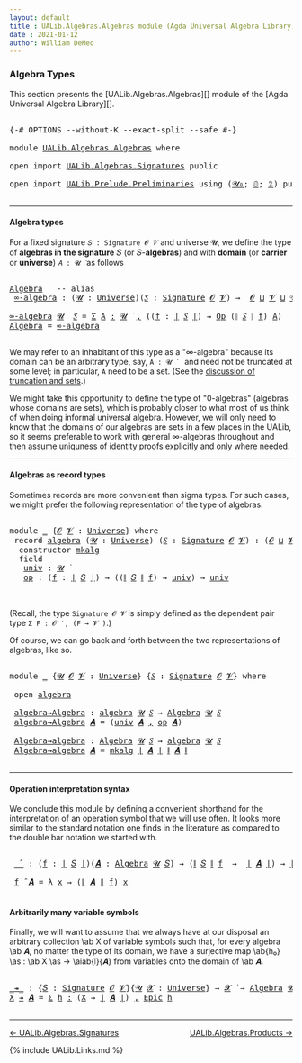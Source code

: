 ```yaml
---
layout: default
title : UALib.Algebras.Algebras module (Agda Universal Algebra Library)
date : 2021-01-12
author: William DeMeo
---
```


### <a id="algebra-types">Algebra Types</a>

This section presents the [UALib.Algebras.Algebras][] module of the [Agda Universal Algebra Library][].

<pre class="Agda">

<a id="302" class="Symbol">{-#</a> <a id="306" class="Keyword">OPTIONS</a> <a id="314" class="Pragma">--without-K</a> <a id="326" class="Pragma">--exact-split</a> <a id="340" class="Pragma">--safe</a> <a id="347" class="Symbol">#-}</a>

<a id="352" class="Keyword">module</a> <a id="359" href="UALib.Algebras.Algebras.html" class="Module">UALib.Algebras.Algebras</a> <a id="383" class="Keyword">where</a>

<a id="390" class="Keyword">open</a> <a id="395" class="Keyword">import</a> <a id="402" href="UALib.Algebras.Signatures.html" class="Module">UALib.Algebras.Signatures</a> <a id="428" class="Keyword">public</a>

<a id="436" class="Keyword">open</a> <a id="441" class="Keyword">import</a> <a id="448" href="UALib.Prelude.Preliminaries.html" class="Module">UALib.Prelude.Preliminaries</a> <a id="476" class="Keyword">using</a> <a id="482" class="Symbol">(</a><a id="483" href="universes.html#504" class="Primitive">𝓤₀</a><a id="485" class="Symbol">;</a> <a id="487" href="MGS-MLTT.html#712" class="Function">𝟘</a><a id="488" class="Symbol">;</a> <a id="490" href="MGS-MLTT.html#2482" class="Function">𝟚</a><a id="491" class="Symbol">)</a> <a id="493" class="Keyword">public</a>

</pre>

-------------------------------

#### <a id="algebra-types">Algebra types</a>

For a fixed signature `𝑆 : Signature 𝓞 𝓥` and universe 𝓤, we define the type of **algebras in the signature** 𝑆 (or 𝑆-**algebras**) and with **domain** (or **carrier** or **universe**) `𝐴 : 𝓤 ̇` as follows

<pre class="Agda">

<a id="Algebra"></a><a id="813" href="UALib.Algebras.Algebras.html#813" class="Function">Algebra</a>   <a id="823" class="Comment">-- alias</a>
 <a id="∞-algebra"></a><a id="833" href="UALib.Algebras.Algebras.html#833" class="Function">∞-algebra</a> <a id="843" class="Symbol">:</a> <a id="845" class="Symbol">(</a><a id="846" href="UALib.Algebras.Algebras.html#846" class="Bound">𝓤</a> <a id="848" class="Symbol">:</a> <a id="850" href="universes.html#551" class="Postulate">Universe</a><a id="858" class="Symbol">)(</a><a id="860" href="UALib.Algebras.Algebras.html#860" class="Bound">𝑆</a> <a id="862" class="Symbol">:</a> <a id="864" href="UALib.Algebras.Signatures.html#1457" class="Function">Signature</a> <a id="874" href="universes.html#613" class="Generalizable">𝓞</a> <a id="876" href="universes.html#617" class="Generalizable">𝓥</a><a id="877" class="Symbol">)</a> <a id="879" class="Symbol">→</a>  <a id="882" href="universes.html#613" class="Generalizable">𝓞</a> <a id="884" href="Agda.Primitive.html#636" class="Primitive Operator">⊔</a> <a id="886" href="universes.html#617" class="Generalizable">𝓥</a> <a id="888" href="Agda.Primitive.html#636" class="Primitive Operator">⊔</a> <a id="890" href="UALib.Algebras.Algebras.html#846" class="Bound">𝓤</a> <a id="892" href="universes.html#527" class="Primitive Operator">⁺</a> <a id="894" href="universes.html#758" class="Function Operator">̇</a>

<a id="897" href="UALib.Algebras.Algebras.html#833" class="Function">∞-algebra</a> <a id="907" href="UALib.Algebras.Algebras.html#907" class="Bound">𝓤</a>  <a id="910" href="UALib.Algebras.Algebras.html#910" class="Bound">𝑆</a> <a id="912" class="Symbol">=</a> <a id="914" href="MGS-MLTT.html#3074" class="Function">Σ</a> <a id="916" href="UALib.Algebras.Algebras.html#916" class="Bound">A</a> <a id="918" href="MGS-MLTT.html#3074" class="Function">꞉</a> <a id="920" href="UALib.Algebras.Algebras.html#907" class="Bound">𝓤</a> <a id="922" href="universes.html#758" class="Function Operator">̇</a> <a id="924" href="MGS-MLTT.html#3074" class="Function">,</a> <a id="926" class="Symbol">((</a><a id="928" href="UALib.Algebras.Algebras.html#928" class="Bound">f</a> <a id="930" class="Symbol">:</a> <a id="932" href="UALib.Prelude.Preliminaries.html#10371" class="Function Operator">∣</a> <a id="934" href="UALib.Algebras.Algebras.html#910" class="Bound">𝑆</a> <a id="936" href="UALib.Prelude.Preliminaries.html#10371" class="Function Operator">∣</a><a id="937" class="Symbol">)</a> <a id="939" class="Symbol">→</a> <a id="941" href="UALib.Algebras.Signatures.html#825" class="Function">Op</a> <a id="944" class="Symbol">(</a><a id="945" href="UALib.Prelude.Preliminaries.html#10452" class="Function Operator">∥</a> <a id="947" href="UALib.Algebras.Algebras.html#910" class="Bound">𝑆</a> <a id="949" href="UALib.Prelude.Preliminaries.html#10452" class="Function Operator">∥</a> <a id="951" href="UALib.Algebras.Algebras.html#928" class="Bound">f</a><a id="952" class="Symbol">)</a> <a id="954" href="UALib.Algebras.Algebras.html#916" class="Bound">A</a><a id="955" class="Symbol">)</a>
<a id="957" href="UALib.Algebras.Algebras.html#813" class="Function">Algebra</a> <a id="965" class="Symbol">=</a> <a id="967" href="UALib.Algebras.Algebras.html#833" class="Function">∞-algebra</a>

</pre>

We may refer to an inhabitant of this type as a "∞-algebra" because its domain can be an arbitrary type, say, `A : 𝓤 ̇` &nbsp;&nbsp; and need not be truncated at some level; in particular, `A` need to be a set. (See the [discussion of truncation and sets](UALib.Prelude.Preliminaries.html#truncation).)

We might take this opportunity to define the type of "0-algebras" (algebras whose domains are sets), which is probably closer to what most of us think of when doing informal universal algebra.  However, we will only need to know that the domains of our algebras are sets in a few places in the UALib, so it seems preferable to work with general ∞-algebras throughout and then assume uniquness of identity proofs explicitly and only where needed.

---------------------------------------

#### <a id="algebras-as-record-types">Algebras as record types</a>

Sometimes records are more convenient than sigma types. For such cases, we might prefer the following representation of the type of algebras.

<pre class="Agda">

<a id="2007" class="Keyword">module</a> <a id="2014" href="UALib.Algebras.Algebras.html#2014" class="Module">_</a> <a id="2016" class="Symbol">{</a><a id="2017" href="UALib.Algebras.Algebras.html#2017" class="Bound">𝓞</a> <a id="2019" href="UALib.Algebras.Algebras.html#2019" class="Bound">𝓥</a> <a id="2021" class="Symbol">:</a> <a id="2023" href="universes.html#551" class="Postulate">Universe</a><a id="2031" class="Symbol">}</a> <a id="2033" class="Keyword">where</a>
 <a id="2040" class="Keyword">record</a> <a id="2047" href="UALib.Algebras.Algebras.html#2047" class="Record">algebra</a> <a id="2055" class="Symbol">(</a><a id="2056" href="UALib.Algebras.Algebras.html#2056" class="Bound">𝓤</a> <a id="2058" class="Symbol">:</a> <a id="2060" href="universes.html#551" class="Postulate">Universe</a><a id="2068" class="Symbol">)</a> <a id="2070" class="Symbol">(</a><a id="2071" href="UALib.Algebras.Algebras.html#2071" class="Bound">𝑆</a> <a id="2073" class="Symbol">:</a> <a id="2075" href="UALib.Algebras.Signatures.html#1457" class="Function">Signature</a> <a id="2085" href="UALib.Algebras.Algebras.html#2017" class="Bound">𝓞</a> <a id="2087" href="UALib.Algebras.Algebras.html#2019" class="Bound">𝓥</a><a id="2088" class="Symbol">)</a> <a id="2090" class="Symbol">:</a> <a id="2092" class="Symbol">(</a><a id="2093" href="UALib.Algebras.Algebras.html#2017" class="Bound">𝓞</a> <a id="2095" href="Agda.Primitive.html#636" class="Primitive Operator">⊔</a> <a id="2097" href="UALib.Algebras.Algebras.html#2019" class="Bound">𝓥</a> <a id="2099" href="Agda.Primitive.html#636" class="Primitive Operator">⊔</a> <a id="2101" href="UALib.Algebras.Algebras.html#2056" class="Bound">𝓤</a><a id="2102" class="Symbol">)</a> <a id="2104" href="universes.html#527" class="Primitive Operator">⁺</a> <a id="2106" href="universes.html#758" class="Function Operator">̇</a> <a id="2108" class="Keyword">where</a>
  <a id="2116" class="Keyword">constructor</a> <a id="2128" href="UALib.Algebras.Algebras.html#2128" class="InductiveConstructor">mkalg</a>
  <a id="2136" class="Keyword">field</a>
   <a id="2145" href="UALib.Algebras.Algebras.html#2145" class="Field">univ</a> <a id="2150" class="Symbol">:</a> <a id="2152" href="UALib.Algebras.Algebras.html#2056" class="Bound">𝓤</a> <a id="2154" href="universes.html#758" class="Function Operator">̇</a>
   <a id="2159" href="UALib.Algebras.Algebras.html#2159" class="Field">op</a> <a id="2162" class="Symbol">:</a> <a id="2164" class="Symbol">(</a><a id="2165" href="UALib.Algebras.Algebras.html#2165" class="Bound">f</a> <a id="2167" class="Symbol">:</a> <a id="2169" href="UALib.Prelude.Preliminaries.html#10371" class="Function Operator">∣</a> <a id="2171" href="UALib.Algebras.Algebras.html#2071" class="Bound">𝑆</a> <a id="2173" href="UALib.Prelude.Preliminaries.html#10371" class="Function Operator">∣</a><a id="2174" class="Symbol">)</a> <a id="2176" class="Symbol">→</a> <a id="2178" class="Symbol">((</a><a id="2180" href="UALib.Prelude.Preliminaries.html#10452" class="Function Operator">∥</a> <a id="2182" href="UALib.Algebras.Algebras.html#2071" class="Bound">𝑆</a> <a id="2184" href="UALib.Prelude.Preliminaries.html#10452" class="Function Operator">∥</a> <a id="2186" href="UALib.Algebras.Algebras.html#2165" class="Bound">f</a><a id="2187" class="Symbol">)</a> <a id="2189" class="Symbol">→</a> <a id="2191" href="UALib.Algebras.Algebras.html#2145" class="Field">univ</a><a id="2195" class="Symbol">)</a> <a id="2197" class="Symbol">→</a> <a id="2199" href="UALib.Algebras.Algebras.html#2145" class="Field">univ</a>


</pre>

(Recall, the type `Signature 𝓞 𝓥` is simply defined as the dependent pair type `Σ F ꞉ 𝓞 ̇ , (F → 𝓥 ̇)`.)

Of course, we can go back and forth between the two representations of algebras, like so.

<pre class="Agda">

<a id="2429" class="Keyword">module</a> <a id="2436" href="UALib.Algebras.Algebras.html#2436" class="Module">_</a> <a id="2438" class="Symbol">{</a><a id="2439" href="UALib.Algebras.Algebras.html#2439" class="Bound">𝓤</a> <a id="2441" href="UALib.Algebras.Algebras.html#2441" class="Bound">𝓞</a> <a id="2443" href="UALib.Algebras.Algebras.html#2443" class="Bound">𝓥</a> <a id="2445" class="Symbol">:</a> <a id="2447" href="universes.html#551" class="Postulate">Universe</a><a id="2455" class="Symbol">}</a> <a id="2457" class="Symbol">{</a><a id="2458" href="UALib.Algebras.Algebras.html#2458" class="Bound">𝑆</a> <a id="2460" class="Symbol">:</a> <a id="2462" href="UALib.Algebras.Signatures.html#1457" class="Function">Signature</a> <a id="2472" href="UALib.Algebras.Algebras.html#2441" class="Bound">𝓞</a> <a id="2474" href="UALib.Algebras.Algebras.html#2443" class="Bound">𝓥</a><a id="2475" class="Symbol">}</a> <a id="2477" class="Keyword">where</a>

 <a id="2485" class="Keyword">open</a> <a id="2490" href="UALib.Algebras.Algebras.html#2047" class="Module">algebra</a>

 <a id="2500" href="UALib.Algebras.Algebras.html#2500" class="Function">algebra→Algebra</a> <a id="2516" class="Symbol">:</a> <a id="2518" href="UALib.Algebras.Algebras.html#2047" class="Record">algebra</a> <a id="2526" href="UALib.Algebras.Algebras.html#2439" class="Bound">𝓤</a> <a id="2528" href="UALib.Algebras.Algebras.html#2458" class="Bound">𝑆</a> <a id="2530" class="Symbol">→</a> <a id="2532" href="UALib.Algebras.Algebras.html#813" class="Function">Algebra</a> <a id="2540" href="UALib.Algebras.Algebras.html#2439" class="Bound">𝓤</a> <a id="2542" href="UALib.Algebras.Algebras.html#2458" class="Bound">𝑆</a>
 <a id="2545" href="UALib.Algebras.Algebras.html#2500" class="Function">algebra→Algebra</a> <a id="2561" href="UALib.Algebras.Algebras.html#2561" class="Bound">𝑨</a> <a id="2563" class="Symbol">=</a> <a id="2565" class="Symbol">(</a><a id="2566" href="UALib.Algebras.Algebras.html#2145" class="Field">univ</a> <a id="2571" href="UALib.Algebras.Algebras.html#2561" class="Bound">𝑨</a> <a id="2573" href="UALib.Prelude.Preliminaries.html#5763" class="InductiveConstructor Operator">,</a> <a id="2575" href="UALib.Algebras.Algebras.html#2159" class="Field">op</a> <a id="2578" href="UALib.Algebras.Algebras.html#2561" class="Bound">𝑨</a><a id="2579" class="Symbol">)</a>

 <a id="2583" href="UALib.Algebras.Algebras.html#2583" class="Function">Algebra→algebra</a> <a id="2599" class="Symbol">:</a> <a id="2601" href="UALib.Algebras.Algebras.html#813" class="Function">Algebra</a> <a id="2609" href="UALib.Algebras.Algebras.html#2439" class="Bound">𝓤</a> <a id="2611" href="UALib.Algebras.Algebras.html#2458" class="Bound">𝑆</a> <a id="2613" class="Symbol">→</a> <a id="2615" href="UALib.Algebras.Algebras.html#2047" class="Record">algebra</a> <a id="2623" href="UALib.Algebras.Algebras.html#2439" class="Bound">𝓤</a> <a id="2625" href="UALib.Algebras.Algebras.html#2458" class="Bound">𝑆</a>
 <a id="2628" href="UALib.Algebras.Algebras.html#2583" class="Function">Algebra→algebra</a> <a id="2644" href="UALib.Algebras.Algebras.html#2644" class="Bound">𝑨</a> <a id="2646" class="Symbol">=</a> <a id="2648" href="UALib.Algebras.Algebras.html#2128" class="InductiveConstructor">mkalg</a> <a id="2654" href="UALib.Prelude.Preliminaries.html#10371" class="Function Operator">∣</a> <a id="2656" href="UALib.Algebras.Algebras.html#2644" class="Bound">𝑨</a> <a id="2658" href="UALib.Prelude.Preliminaries.html#10371" class="Function Operator">∣</a> <a id="2660" href="UALib.Prelude.Preliminaries.html#10452" class="Function Operator">∥</a> <a id="2662" href="UALib.Algebras.Algebras.html#2644" class="Bound">𝑨</a> <a id="2664" href="UALib.Prelude.Preliminaries.html#10452" class="Function Operator">∥</a>

</pre>

----------------------------------------

#### <a id="operation-interpretation-syntax">Operation interpretation syntax</a>

We conclude this module by defining a convenient shorthand for the interpretation of an operation symbol that we will use often.  It looks more similar to the standard notation one finds in the literature as compared to the double bar notation we started with.

<pre class="Agda">

 <a id="3080" href="UALib.Algebras.Algebras.html#3080" class="Function Operator">_̂_</a> <a id="3084" class="Symbol">:</a> <a id="3086" class="Symbol">(</a><a id="3087" href="UALib.Algebras.Algebras.html#3087" class="Bound">f</a> <a id="3089" class="Symbol">:</a> <a id="3091" href="UALib.Prelude.Preliminaries.html#10371" class="Function Operator">∣</a> <a id="3093" href="UALib.Algebras.Algebras.html#2458" class="Bound">𝑆</a> <a id="3095" href="UALib.Prelude.Preliminaries.html#10371" class="Function Operator">∣</a><a id="3096" class="Symbol">)(</a><a id="3098" href="UALib.Algebras.Algebras.html#3098" class="Bound">𝑨</a> <a id="3100" class="Symbol">:</a> <a id="3102" href="UALib.Algebras.Algebras.html#813" class="Function">Algebra</a> <a id="3110" href="UALib.Algebras.Algebras.html#2439" class="Bound">𝓤</a> <a id="3112" href="UALib.Algebras.Algebras.html#2458" class="Bound">𝑆</a><a id="3113" class="Symbol">)</a> <a id="3115" class="Symbol">→</a> <a id="3117" class="Symbol">(</a><a id="3118" href="UALib.Prelude.Preliminaries.html#10452" class="Function Operator">∥</a> <a id="3120" href="UALib.Algebras.Algebras.html#2458" class="Bound">𝑆</a> <a id="3122" href="UALib.Prelude.Preliminaries.html#10452" class="Function Operator">∥</a> <a id="3124" href="UALib.Algebras.Algebras.html#3087" class="Bound">f</a>  <a id="3127" class="Symbol">→</a>  <a id="3130" href="UALib.Prelude.Preliminaries.html#10371" class="Function Operator">∣</a> <a id="3132" href="UALib.Algebras.Algebras.html#3098" class="Bound">𝑨</a> <a id="3134" href="UALib.Prelude.Preliminaries.html#10371" class="Function Operator">∣</a><a id="3135" class="Symbol">)</a> <a id="3137" class="Symbol">→</a> <a id="3139" href="UALib.Prelude.Preliminaries.html#10371" class="Function Operator">∣</a> <a id="3141" href="UALib.Algebras.Algebras.html#3098" class="Bound">𝑨</a> <a id="3143" href="UALib.Prelude.Preliminaries.html#10371" class="Function Operator">∣</a>

 <a id="3147" href="UALib.Algebras.Algebras.html#3147" class="Bound">f</a> <a id="3149" href="UALib.Algebras.Algebras.html#3080" class="Function Operator">̂</a> <a id="3151" href="UALib.Algebras.Algebras.html#3151" class="Bound">𝑨</a> <a id="3153" class="Symbol">=</a> <a id="3155" class="Symbol">λ</a> <a id="3157" href="UALib.Algebras.Algebras.html#3157" class="Bound">x</a> <a id="3159" class="Symbol">→</a> <a id="3161" class="Symbol">(</a><a id="3162" href="UALib.Prelude.Preliminaries.html#10452" class="Function Operator">∥</a> <a id="3164" href="UALib.Algebras.Algebras.html#3151" class="Bound">𝑨</a> <a id="3166" href="UALib.Prelude.Preliminaries.html#10452" class="Function Operator">∥</a> <a id="3168" href="UALib.Algebras.Algebras.html#3147" class="Bound">f</a><a id="3169" class="Symbol">)</a> <a id="3171" href="UALib.Algebras.Algebras.html#3157" class="Bound">x</a>

</pre>

#### <a id="arbitrarily-many-variable-symbols">Arbitrarily many variable symbols</a>

Finally, we will want to assume that we always have at our disposal an arbitrary collection \ab X of variable symbols such that, for every algebra \ab 𝑨, no matter the type of its domain, we have a surjective map \ab{h₀} \as : \ab X \as → \aiab{∣}{𝑨} from variables onto the domain of \ab 𝑨.

<pre class="Agda">

<a id="_↠_"></a><a id="3579" href="UALib.Algebras.Algebras.html#3579" class="Function Operator">_↠_</a> <a id="3583" class="Symbol">:</a> <a id="3585" class="Symbol">{</a><a id="3586" href="UALib.Algebras.Algebras.html#3586" class="Bound">𝑆</a> <a id="3588" class="Symbol">:</a> <a id="3590" href="UALib.Algebras.Signatures.html#1457" class="Function">Signature</a> <a id="3600" href="universes.html#613" class="Generalizable">𝓞</a> <a id="3602" href="universes.html#617" class="Generalizable">𝓥</a><a id="3603" class="Symbol">}{</a><a id="3605" href="UALib.Algebras.Algebras.html#3605" class="Bound">𝓤</a> <a id="3607" href="UALib.Algebras.Algebras.html#3607" class="Bound">𝓧</a> <a id="3609" class="Symbol">:</a> <a id="3611" href="universes.html#551" class="Postulate">Universe</a><a id="3619" class="Symbol">}</a> <a id="3621" class="Symbol">→</a> <a id="3623" href="UALib.Algebras.Algebras.html#3607" class="Bound">𝓧</a> <a id="3625" href="universes.html#758" class="Function Operator">̇</a> <a id="3627" class="Symbol">→</a> <a id="3629" href="UALib.Algebras.Algebras.html#813" class="Function">Algebra</a> <a id="3637" href="UALib.Algebras.Algebras.html#3605" class="Bound">𝓤</a> <a id="3639" href="UALib.Algebras.Algebras.html#3586" class="Bound">𝑆</a> <a id="3641" class="Symbol">→</a> <a id="3643" href="UALib.Algebras.Algebras.html#3607" class="Bound">𝓧</a> <a id="3645" href="Agda.Primitive.html#636" class="Primitive Operator">⊔</a> <a id="3647" href="UALib.Algebras.Algebras.html#3605" class="Bound">𝓤</a> <a id="3649" href="universes.html#758" class="Function Operator">̇</a>
<a id="3651" href="UALib.Algebras.Algebras.html#3651" class="Bound">X</a> <a id="3653" href="UALib.Algebras.Algebras.html#3579" class="Function Operator">↠</a> <a id="3655" href="UALib.Algebras.Algebras.html#3655" class="Bound">𝑨</a> <a id="3657" class="Symbol">=</a> <a id="3659" href="MGS-MLTT.html#3074" class="Function">Σ</a> <a id="3661" href="UALib.Algebras.Algebras.html#3661" class="Bound">h</a> <a id="3663" href="MGS-MLTT.html#3074" class="Function">꞉</a> <a id="3665" class="Symbol">(</a><a id="3666" href="UALib.Algebras.Algebras.html#3651" class="Bound">X</a> <a id="3668" class="Symbol">→</a> <a id="3670" href="UALib.Prelude.Preliminaries.html#10371" class="Function Operator">∣</a> <a id="3672" href="UALib.Algebras.Algebras.html#3655" class="Bound">𝑨</a> <a id="3674" href="UALib.Prelude.Preliminaries.html#10371" class="Function Operator">∣</a><a id="3675" class="Symbol">)</a> <a id="3677" href="MGS-MLTT.html#3074" class="Function">,</a> <a id="3679" href="UALib.Prelude.Inverses.html#2388" class="Function">Epic</a> <a id="3684" href="UALib.Algebras.Algebras.html#3661" class="Bound">h</a>

</pre>

-------------------------------------

[← UALib.Algebras.Signatures](UALib.Algebras.Signatures.html)
<span style="float:right;">[UALib.Algebras.Products →](UALib.Algebras.Products.html)</span>


{% include UALib.Links.md %}
